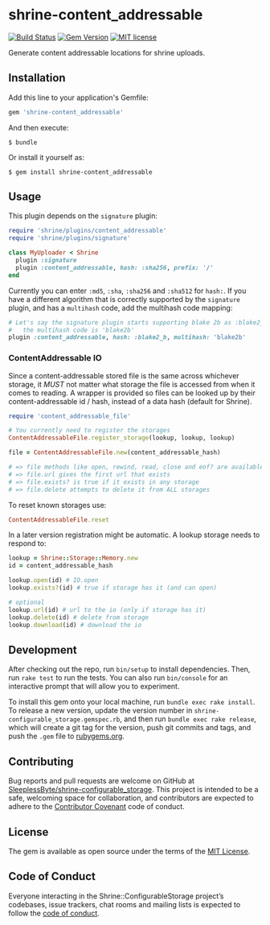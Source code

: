 # shrine-content_addressable
[![Build Status](https://travis-ci.com/SleeplessByte/shrine-content_addressable.svg?branch=master)](https://travis-ci.com/SleeplessByte/content_addressable)
[![Gem Version](https://badge.fury.io/rb/shrine-content_addressable.svg)](https://badge.fury.io/rb/content_addressable)
[![MIT license](http://img.shields.io/badge/license-MIT-brightgreen.svg)](http://opensource.org/licenses/MIT)

Generate content addressable locations for shrine uploads.

## Installation

Add this line to your application's Gemfile:

```ruby
gem 'shrine-content_addressable'
```

And then execute:

    $ bundle

Or install it yourself as:

    $ gem install shrine-content_addressable

## Usage

This plugin depends on the `signature` plugin:

```Ruby
require 'shrine/plugins/content_addressable'
require 'shrine/plugins/signature'

class MyUploader < Shrine
  plugin :signature
  plugin :content_addressable, hash: :sha256, prefix: '/'
end
```

Currently you can enter `:md5`, `:sha`, `:sha256` and `:sha512` for `hash:`. If you have a different algorithm that is
correctly supported by the `signature` plugin, and has a `multihash` code, add the multihash code mapping:

```Ruby
# Let's say the signature plugin starts supporting blake 2b as :blake2_b,
#   the multihash code is 'blake2b'
plugin :content_addressable, hash: :blake2_b, multihash: 'blake2b'
```

### ContentAddressable IO
Since a content-addressable stored file is the same across whichever storage, it *MUST* not matter what storage the file
is accessed from when it comes to reading. A wrapper is provided so files can be looked up by their content-addressable
id / hash, instead of a data hash (default for Shrine).

```Ruby
require 'content_addressable_file'

# You currently need to register the storages
ContentAddressableFile.register_storage(lookup, lookup, lookup)

file = ContentAddressableFile.new(content_addressable_hash)

# => file methods like open, rewind, read, close and eof? are available
# => file.url gives the first url that exists
# => file.exists? is true if it exists in any storage
# => file.delete attempts to delete it from ALL storages 
```

To reset known storages use:
```Ruby
ContentAddressableFile.reset
```

In a later version registration might be automatic. A lookup storage needs to respond to:
```Ruby
lookup = Shrine::Storage::Memory.new
id = content_addressable_hash

lookup.open(id) # IO.open
lookup.exists?(id) # true if storage has it (and can open)

# optional
lookup.url(id) # url to the io (only if storage has it)
lookup.delete(id) # delete from storage
lookup.download(id) # download the io
```

## Development

After checking out the repo, run `bin/setup` to install dependencies. Then, run `rake test` to run the tests. You can
also run `bin/console` for an interactive prompt that will allow you to experiment.

To install this gem onto your local machine, run `bundle exec rake install`. To release a new version, update the
version number in `shrine-configurable_storage.gemspec.rb`, and then run `bundle exec rake release`, which will create
a git tag for the version, push git commits and tags, and push the `.gem` file to [rubygems.org](https://rubygems.org).

## Contributing

Bug reports and pull requests are welcome on GitHub at [SleeplessByte/shrine-configurable_storage](https://github.com/SleeplessByte/shrine-configurable_storage).
This project is intended to be a safe, welcoming space for collaboration, and contributors are expected to adhere to
the [Contributor Covenant](http://contributor-covenant.org) code of conduct.

## License

The gem is available as open source under the terms of the [MIT License](https://opensource.org/licenses/MIT).

## Code of Conduct

Everyone interacting in the Shrine::ConfigurableStorage project’s codebases, issue trackers, chat rooms and mailing
lists is expected to follow the [code of conduct](https://github.com/SleeplessByte/shrine-configurable_storage/blob/master/CODE_OF_CONDUCT.md).
